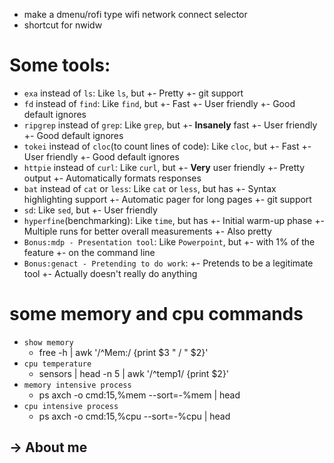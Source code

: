 * make a dmenu/rofi type wifi network connect selector
* shortcut for nwidw

# Some tools:

* `exa` instead of `ls`:
	Like `ls`, but
	+- Pretty
	+- git support
* `fd` instead of `find`:
	Like `find`, but
	+- Fast
	+- User friendly
	+- Good default ignores
* `ripgrep` instead of `grep`:
	Like `grep`, but
	+- **Insanely** fast
	+- User friendly
	+- Good default ignores
* `tokei` instead of `cloc`(to count lines of code):
	Like `cloc`, but
	+- Fast
	+- User friendly
	+- Good default ignores
* `httpie` instead of `curl`:
	Like `curl`, but
	+- **Very** user friendly
	+- Pretty output
	+- Automatically formats responses
* `bat` instead of `cat` or `less`:
	Like `cat` or `less`, but has
	+- Syntax highlighting support
	+- Automatic pager for long pages
	+- git support
* `sd`:
	Like `sed`, but
	+- User friendly
* `hyperfine`(benchmarking):
	Like `time`, but has
	+- Initial warm-up phase
	+- Multiple runs for better overall measurements
	+- Also pretty
* `Bonus:mdp - Presentation tool`:
	Like `Powerpoint`, but
	+- with 1% of the feature
	+- on the command line
* `Bonus:genact - Pretending to do work`:
	+- Pretends to be a legitimate tool
	+- Actually doesn't really do anything
	
# some memory and cpu commands

* `show memory`
	* free -h | awk '/^Mem:/ {print $3 " / " $2}'
* `cpu temperature`
	* sensors | head -n 5 | awk '/^temp1/ {print $2}'
* `memory intensive process`
	* ps axch -o cmd:15,%mem --sort=-%mem | head
* `cpu intensive process`
	* ps axch -o cmd:15,%cpu --sort=-%cpu | head

-> About me
------------
